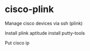 cisco-plink
===========

Manage cisco devices via ssh (plink)

Install plink
aptitude install putty-tools

Put cisco ip
